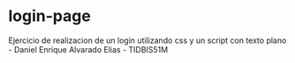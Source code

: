 # login-page
Ejercicio de realizacion de un login utilizando css y un script con texto plano - Daniel Enrique Alvarado Elias - TIDBIS51M
